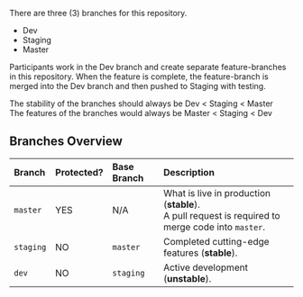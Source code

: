 There are three (3) branches for this repository.
* Dev
* Staging
* Master

Participants work in the Dev branch and create separate feature-branches in this repository. When the feature is complete, the feature-branch is merged into the Dev branch and then pushed to Staging with testing.

The stability of the branches should always be Dev < Staging < Master<br/>
The features of the branches would always be Master < Staging < Dev


## Branches Overview

| Branch  | Protected?  | Base Branch      | Description    |
| :-------|:------------|:-----------------|:---------------|
| `master`| YES         | N/A              | What is live in production (**stable**).<br/>A pull request is required to merge code into `master`. |
| `staging` | NO          | `master`         | Completed cutting-edge features (**stable**).|
| `dev` | NO       | `staging`         | Active development (**unstable**).<br/> |
